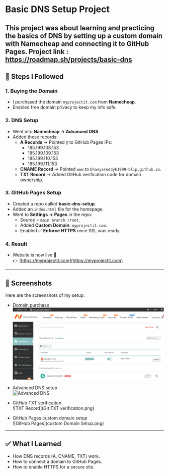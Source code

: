 ﻿# Basic DNS Setup Project

This project was about learning and practicing the basics of DNS by setting up a custom domain with **Namecheap** and connecting it to **GitHub Pages**.
Project link : https://roadmap.sh/projects/basic-dns
---

## 🔹 Steps I Followed

### 1. Buying the Domain
- I purchased the domain `myprojectit.com` from **Namecheap**.
- Enabled free domain privacy to keep my info safe.

### 2. DNS Setup
- Went into **Namecheap → Advanced DNS**.
- Added these records:
  - **A Records** → Pointed `@` to GitHub Pages IPs:
    - 185.199.108.153  
    - 185.199.109.153  
    - 185.199.110.153  
    - 185.199.111.153
  - **CNAME Record** → Pointed `www` to `bhavyareddyk1999-blip.github.io`.
  - **TXT Record** → Added GitHub verification code for domain ownership.

### 3. GitHub Pages Setup
- Created a repo called **basic-dns-setup**.
- Added an `index.html` file for the homepage.
- Went to **Settings → Pages** in the repo:
  - Source = `main branch /root`.
  - Added **Custom Domain**: `myprojectit.com`.
  - Enabled ✅ **Enforce HTTPS** once SSL was ready.

### 4. Result
- Website is now live 🎉  
👉 [https://myprojectit.com](https://myprojectit.com)

---

## 📸 Screenshots
Here are the screenshots of my setup:

- Domain purchase  
  ![Domain Purchase](domain.png)

- Advanced DNS setup  
  ![Advanced DNS](AdvanceDNS.png)

- GitHub TXT verification  
  ![TXT Record](Git TXT verification.png)

- GitHub Pages custom domain setup  
  ![GitHub Pages](custom Domain Setup.png)

---

## ✅ What I Learned
- How DNS records (A, CNAME, TXT) work.
- How to connect a domain to GitHub Pages.
- How to enable HTTPS for a secure site.


